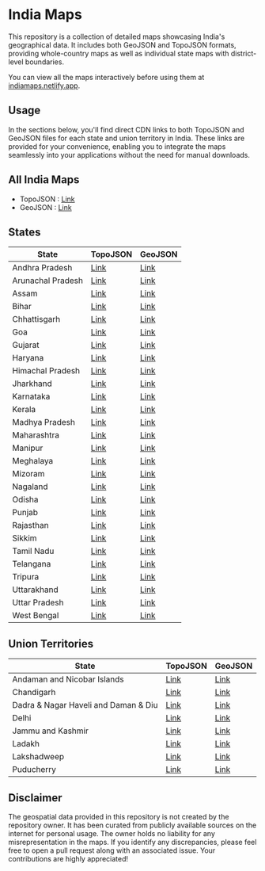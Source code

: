 # India Maps
This repository is a collection of detailed maps showcasing India's geographical data. It includes both GeoJSON and TopoJSON formats, providing whole-country maps as well as individual state maps with district-level boundaries.

You can view all the maps interactively before using them at [indiamaps.netlify.app](https://indiamaps.netlify.app).

## Usage

In the sections below, you'll find direct CDN links to both TopoJSON and GeoJSON files for each state and union territory in India. These links are provided for your convenience, enabling you to integrate the maps seamlessly into your applications without the need for manual downloads.

## All India Maps

- TopoJSON : [Link](https://cdn.jsdelivr.net/gh/udit-001/india-maps-data@8d907bc/topojson/india.json)
- GeoJSON : [Link](https://cdn.jsdelivr.net/gh/udit-001/india-maps-data@8d907bc/geojson/india.geojson)

## States

| State             | TopoJSON                                                                                       | GeoJSON                                                                                       |
|-------------------|-------------------------------------------------------------------------------------------------|-----------------------------------------------------------------------------------------------|
| Andhra Pradesh    | [Link](https://cdn.jsdelivr.net/gh/udit-001/india-maps-data@8d907bc/topojson/states/andhra-pradesh.json)     | [Link](https://cdn.jsdelivr.net/gh/udit-001/india-maps-data@8d907bc/geojson/states/andhra-pradesh.geojson)   |
| Arunachal Pradesh | [Link](https://cdn.jsdelivr.net/gh/udit-001/india-maps-data@8d907bc/topojson/states/arunachal-pradesh.json)  | [Link](https://cdn.jsdelivr.net/gh/udit-001/india-maps-data@8d907bc/geojson/states/arunachal-pradesh.geojson)|
| Assam             | [Link](https://cdn.jsdelivr.net/gh/udit-001/india-maps-data@8d907bc/topojson/states/assam.json)              | [Link](https://cdn.jsdelivr.net/gh/udit-001/india-maps-data@8d907bc/geojson/states/assam.geojson)           |
| Bihar             | [Link](https://cdn.jsdelivr.net/gh/udit-001/india-maps-data@8d907bc/topojson/states/bihar.json)              | [Link](https://cdn.jsdelivr.net/gh/udit-001/india-maps-data@8d907bc/geojson/states/bihar.geojson)           |
| Chhattisgarh      | [Link](https://cdn.jsdelivr.net/gh/udit-001/india-maps-data@8d907bc/topojson/states/chhattisgarh.json)       | [Link](https://cdn.jsdelivr.net/gh/udit-001/india-maps-data@8d907bc/geojson/states/chhattisgarh.geojson)    |
| Goa               | [Link](https://cdn.jsdelivr.net/gh/udit-001/india-maps-data@8d907bc/topojson/states/goa.json)                | [Link](https://cdn.jsdelivr.net/gh/udit-001/india-maps-data@8d907bc/geojson/states/goa.geojson)             |
| Gujarat           | [Link](https://cdn.jsdelivr.net/gh/udit-001/india-maps-data@8d907bc/topojson/states/gujarat.json)            | [Link](https://cdn.jsdelivr.net/gh/udit-001/india-maps-data@8d907bc/geojson/states/gujarat.geojson)         |
| Haryana           | [Link](https://cdn.jsdelivr.net/gh/udit-001/india-maps-data@8d907bc/topojson/states/haryana.json)            | [Link](https://cdn.jsdelivr.net/gh/udit-001/india-maps-data@8d907bc/geojson/states/haryana.geojson)         |
| Himachal Pradesh  | [Link](https://cdn.jsdelivr.net/gh/udit-001/india-maps-data@8d907bc/topojson/states/himachal-pradesh.json)   | [Link](https://cdn.jsdelivr.net/gh/udit-001/india-maps-data@8d907bc/geojson/states/himachal-pradesh.geojson)|
| Jharkhand         | [Link](https://cdn.jsdelivr.net/gh/udit-001/india-maps-data@8d907bc/topojson/states/jharkhand.json)          | [Link](https://cdn.jsdelivr.net/gh/udit-001/india-maps-data@8d907bc/geojson/states/jharkhand.geojson)       |
| Karnataka         | [Link](https://cdn.jsdelivr.net/gh/udit-001/india-maps-data@8d907bc/topojson/states/karnataka.json)          | [Link](https://cdn.jsdelivr.net/gh/udit-001/india-maps-data@8d907bc/geojson/states/karnataka.geojson)       |
| Kerala            | [Link](https://cdn.jsdelivr.net/gh/udit-001/india-maps-data@8d907bc/topojson/states/kerala.json)             | [Link](https://cdn.jsdelivr.net/gh/udit-001/india-maps-data@8d907bc/geojson/states/kerala.geojson)          |
| Madhya Pradesh    | [Link](https://cdn.jsdelivr.net/gh/udit-001/india-maps-data@8d907bc/topojson/states/madhya-pradesh.json)     | [Link](https://cdn.jsdelivr.net/gh/udit-001/india-maps-data@8d907bc/geojson/states/madhya-pradesh.geojson) |
| Maharashtra       | [Link](https://cdn.jsdelivr.net/gh/udit-001/india-maps-data@8d907bc/topojson/states/maharashtra.json)        | [Link](https://cdn.jsdelivr.net/gh/udit-001/india-maps-data@8d907bc/geojson/states/maharashtra.geojson)    |
| Manipur           | [Link](https://cdn.jsdelivr.net/gh/udit-001/india-maps-data@8d907bc/topojson/states/manipur.json)            | [Link](https://cdn.jsdelivr.net/gh/udit-001/india-maps-data@8d907bc/geojson/states/manipur.geojson)        |
| Meghalaya         | [Link](https://cdn.jsdelivr.net/gh/udit-001/india-maps-data@8d907bc/topojson/states/meghalaya.json)          | [Link](https://cdn.jsdelivr.net/gh/udit-001/india-maps-data@8d907bc/geojson/states/meghalaya.geojson)      |
| Mizoram           | [Link](https://cdn.jsdelivr.net/gh/udit-001/india-maps-data@8d907bc/topojson/states/mizoram.json)            | [Link](https://cdn.jsdelivr.net/gh/udit-001/india-maps-data@8d907bc/geojson/states/mizoram.geojson)        |
| Nagaland          | [Link](https://cdn.jsdelivr.net/gh/udit-001/india-maps-data@8d907bc/topojson/states/nagaland.json)           | [Link](https://cdn.jsdelivr.net/gh/udit-001/india-maps-data@8d907bc/geojson/states/nagaland.geojson)       |
| Odisha            | [Link](https://cdn.jsdelivr.net/gh/udit-001/india-maps-data@8d907bc/topojson/states/odisha.json)             | [Link](https://cdn.jsdelivr.net/gh/udit-001/india-maps-data@8d907bc/geojson/states/odisha.geojson)         |
| Punjab            | [Link](https://cdn.jsdelivr.net/gh/udit-001/india-maps-data@8d907bc/topojson/states/punjab.json)             | [Link](https://cdn.jsdelivr.net/gh/udit-001/india-maps-data@8d907bc/geojson/states/punjab.geojson)         |
| Rajasthan         | [Link](https://cdn.jsdelivr.net/gh/udit-001/india-maps-data@8d907bc/topojson/states/rajasthan.json)          | [Link](https://cdn.jsdelivr.net/gh/udit-001/india-maps-data@8d907bc/geojson/states/rajasthan.geojson)      |
| Sikkim            | [Link](https://cdn.jsdelivr.net/gh/udit-001/india-maps-data@8d907bc/topojson/states/sikkim.json)             | [Link](https://cdn.jsdelivr.net/gh/udit-001/india-maps-data@8d907bc/geojson/states/sikkim.geojson)         |
| Tamil Nadu        | [Link](https://cdn.jsdelivr.net/gh/udit-001/india-maps-data@8d907bc/topojson/states/tamil-nadu.json)         | [Link](https://cdn.jsdelivr.net/gh/udit-001/india-maps-data@8d907bc/geojson/states/tamil-nadu.geojson)     |
| Telangana         | [Link](https://cdn.jsdelivr.net/gh/udit-001/india-maps-data@8d907bc/topojson/states/telangana.json)          | [Link](https://cdn.jsdelivr.net/gh/udit-001/india-maps-data@8d907bc/geojson/states/telangana.geojson)      |
| Tripura           | [Link](https://cdn.jsdelivr.net/gh/udit-001/india-maps-data@8d907bc/topojson/states/tripura.json)            | [Link](https://cdn.jsdelivr.net/gh/udit-001/india-maps-data@8d907bc/geojson/states/tripura.geojson)        |
| Uttarakhand       | [Link](https://cdn.jsdelivr.net/gh/udit-001/india-maps-data@8d907bc/topojson/states/uttarakhand.json)        | [Link](https://cdn.jsdelivr.net/gh/udit-001/india-maps-data@8d907bc/geojson/states/uttarakhand.geojson)    |
| Uttar Pradesh     | [Link](https://cdn.jsdelivr.net/gh/udit-001/india-maps-data@8d907bc/topojson/states/uttar-pradesh.json)      | [Link](https://cdn.jsdelivr.net/gh/udit-001/india-maps-data@8d907bc/geojson/states/uttar-pradesh.geojson)  |
| West Bengal       | [Link](https://cdn.jsdelivr.net/gh/udit-001/india-maps-data@8d907bc/topojson/states/west-bengal.json)        | [Link](https://cdn.jsdelivr.net/gh/udit-001/india-maps-data@8d907bc/geojson/states/west-bengal.geojson)    |





## Union Territories

| State                                       | TopoJSON | GeoJSON |
|---------------------------------------------|----------|---------|
| Andaman and Nicobar Islands                | [Link](https://cdn.jsdelivr.net/gh/udit-001/india-maps-data@8d907bc/topojson/states/andaman-and-nicobar-islands.json) | [Link](https://cdn.jsdelivr.net/gh/udit-001/india-maps-data@8d907bc/geojson/states/andaman-and-nicobar-islands.geojson) |
| Chandigarh                                  | [Link](https://cdn.jsdelivr.net/gh/udit-001/india-maps-data@8d907bc/topojson/states/chandigarh.geojson) | [Link](https://cdn.jsdelivr.net/gh/udit-001/india-maps-data@8d907bc/geojson/states/chandigarh.geojson) |
| Dadra & Nagar Haveli and Daman & Diu | [Link](https://cdn.jsdelivr.net/gh/udit-001/india-maps-data@8d907bc/topojson/states/dnh-and-dd.json) | [Link](https://cdn.jsdelivr.net/gh/udit-001/india-maps-data@8d907bc/geojson/states/dnh-and-dd.geojson) |
| Delhi                                       | [Link](https://cdn.jsdelivr.net/gh/udit-001/india-maps-data@8d907bc/topojson/states/delhi.geojson) | [Link](https://cdn.jsdelivr.net/gh/udit-001/india-maps-data@8d907bc/geojson/states/delhi.geojson) |
| Jammu and Kashmir | [Link](https://cdn.jsdelivr.net/gh/udit-001/india-maps-data@8d907bc/topojson/states/jammu-and-kashmir.json)  | [Link](https://cdn.jsdelivr.net/gh/udit-001/india-maps-data@8d907bc/geojson/states/jammu-and-kashmir.geojson) |
| Ladakh | [Link](https://cdn.jsdelivr.net/gh/udit-001/india-maps-data@8d907bc/topojson/states/ladakh.json)  | [Link](https://cdn.jsdelivr.net/gh/udit-001/india-maps-data@8d907bc/geojson/states/ladakh.geojson)|
| Lakshadweep                                 | [Link](https://cdn.jsdelivr.net/gh/udit-001/india-maps-data@8d907bc/topojson/states/lakshadweep.geojson) | [Link](https://cdn.jsdelivr.net/gh/udit-001/india-maps-data@8d907bc/geojson/states/lakshadweep.geojson) |
| Puducherry                                  | [Link](https://cdn.jsdelivr.net/gh/udit-001/india-maps-data@8d907bc/topojson/states/puducherry.geojson) | [Link](https://cdn.jsdelivr.net/gh/udit-001/india-maps-data@8d907bc/geojson/states/puducherry.geojson) |

## Disclaimer

The geospatial data provided in this repository is not created by the repository owner. It has been curated from publicly available sources on the internet for personal usage. The owner holds no liability for any misrepresentation in the maps. If you identify any discrepancies, please feel free to open a pull request along with an associated issue. Your contributions are highly appreciated!
